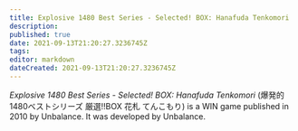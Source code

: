 ```yaml
---
title: Explosive 1480 Best Series - Selected! BOX: Hanafuda Tenkomori
description: 
published: true
date: 2021-09-13T21:20:27.3236745Z 
tags: 
editor: markdown
dateCreated: 2021-09-13T21:20:27.3236745Z
---
```

_Explosive 1480 Best Series - Selected! BOX: Hanafuda Tenkomori_ (<span lang='ja'>爆発的1480ベストシリーズ 厳選!!BOX 花札 てんこもり</span>) is a WIN game published in 2010 by Unbalance.
It was developed by Unbalance.
